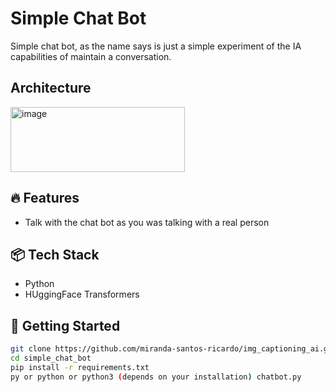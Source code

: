 # Simple Chat Bot

Simple chat bot, as the name says is just a simple experiment of the IA capabilities of maintain a conversation.

## Architecture

<img width="279" height="104" alt="image" src="https://github.com/user-attachments/assets/cc92fd48-fe73-4be2-8205-edc9b1dd3dda" />




## 🔥 Features
- Talk with the chat bot as you was talking with a real person


## 📦 Tech Stack
- Python
- HUggingFace Transformers

## 🚀 Getting Started

```bash
git clone https://github.com/miranda-santos-ricardo/img_captioning_ai.git
cd simple_chat_bot
pip install -r requirements.txt 
py or python or python3 (depends on your installation) chatbot.py
